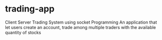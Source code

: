 # trading-app
Client Server Trading System using socket Programming
An application that let users create an account, trade among multiple traders with the available quantity of stocks
